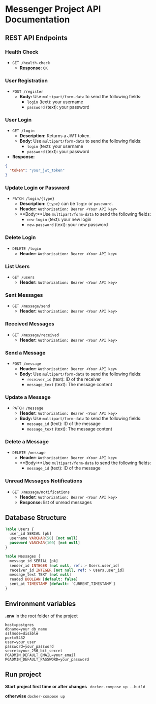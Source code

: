 # Messenger Project API Documentation

## REST API Endpoints

### Health Check
- `GET /health-check`
    - **Response:** `OK`

### User Registration
- `POST /register`    
  - **Body:** Use `multipart/form-data` to send the following fields:
    - `login` (text): your username
    - `password` (text): your password

### User Login
- `GET /login`
    - **Description:** Returns a JWT token.
    - **Body:** Use `multipart/form-data` to send the following fields:
      - `login` (text): your username
      - `password` (text): your password
- **Response:**
```json lines
{
  "token": "your_jwt_token"
}
```

### Update Login or Password
- `PATCH /login/{type}`
    - **Description:** `{type}` can be `login` or `password`.
    - **Header:** `Authorization: Bearer <Your API key>`
    - **Body:**Use `multipart/form-data` to send the following fields:
      - `new-login` (text): your new login
      - `new-password` (text): your new password

### Delete Login
- `DELETE /login`
    - **Header:** `Authorization: Bearer <Your API key>`

### List Users
- `GET /users`
    - **Header:** `Authorization: Bearer <Your API key>`

### Sent Messages
- `GET /message/send`
    - **Header:** `Authorization: Bearer <Your API key>`

### Received Messages
- `GET /message/received`
    - **Header:** `Authorization: Bearer <Your API key>`

### Send a Message
- `POST /message`
  - **Header:** `Authorization: Bearer <Your API key>`
  - **Body:** Use `multipart/form-data` to send the following fields:
    - `receiver_id` (text): ID of the receiver
    - `message_text` (text): The message content

### Update a Message
- `PATCH /message`
    - **Header:** `Authorization: Bearer <Your API key>`
    - **Body:** Use `multipart/form-data` to send the following fields:
      - `message_id` (text): ID of the message
      - `message_text` (text): The message content

### Delete a Message
- `DELETE /message`
    - **Header:** `Authorization: Bearer <Your API key>`
    - **Body:**Use `multipart/form-data` to send the following fields:
      - `message_id` (text): ID of the message

### Unread Messages Notifications
- `GET /message/notifications`
    - **Header:** `Authorization: Bearer <Your API key>`
    - **Response:** list of unread messages


## Database Structure

```sql
Table Users {
  user_id SERIAL [pk]
  username VARCHAR(50) [not null]
  password VARCHAR(100) [not null]
}

Table Messages {
  message_id SERIAL [pk]
  sender_id INTEGER [not null, ref: > Users.user_id]
  receiver_id INTEGER [not null, ref: > Users.user_id]
  message_text TEXT [not null]
  readed BOOLEAN [default: false]
  sent_at TIMESTAMP [default: `CURRENT_TIMESTAMP`]
}
```
## Environment variables
**.env** in the root folder of the project
````
host=postgres
dbname=your_db_name
sslmode=disable
port=5432
user=your_user
password=your_password
secret=your_256_bit_secret
PGADMIN_DEFAULT_EMAIL=your_email
PGADMIN_DEFAULT_PASSWORD=your_password
````
## Run project

**Start project first time or after changes** ``` docker-compose up --build```

**otherwise** ```docker-compose up```

